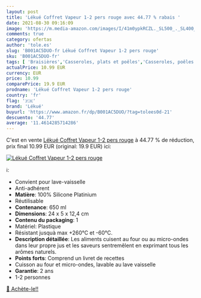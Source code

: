 ```yaml
---
layout: post
title: 'Lékué Coffret Vapeur 1-2 pers rouge avec 44.77 % rabais '
date: 2021-08-30 09:16:09
image: 'https://m.media-amazon.com/images/I/41m0ypkRCZL._SL500_._SL400_.jpg'
comments: true
category: ofertas
author: 'tole.es'
slug: 'B001AC5DUO-fr Lékué Coffret Vapeur 1-2 pers rouge'
sku: 'B001AC5DUO-fr'
tags: [ 'Braisières','Casseroles, plats et poêles','Casseroles, poêles et faitouts','Cuisine et Maison','Cuisson en papillote','lékué', ]
actualPrice: 10.99 EUR
currency: EUR
price: 10.99
comparePrice: 19.9 EUR
prodname: 'Lékué Coffret Vapeur 1-2 pers rouge'
country: 'fr'
flag: '🇫🇷'
brand: 'Lékué'
buyurl: 'https://www.amazon.fr/dp/B001AC5DUO/?tag=tolees0d-21'
descuento: '44.77'
average: '11.4614285714286'
---
```


C'est en vente [Lékué Coffret Vapeur 1-2 pers rouge](https://www.amazon.fr/dp/B001AC5DUO/?tag=tolees0d-21)  à  44.77 % de réduction, prix final  10.99 EUR (original: 19.9 EUR) ici:

[![Lékué Coffret Vapeur 1-2 pers rouge](https://m.media-amazon.com/images/I/41m0ypkRCZL._SL500_._SL400_.jpg)](https://www.amazon.fr/dp/B001AC5DUO/?tag=tolees0d-21)

ℹ️:

- Convient pour lave-vaisselle
- Anti-adhérent
- <b>Matière</b>: 100% Silicone Platinium
- Réutilisable
- <b>Contenance</b>: 650 ml
- <b>Dimensions</b>: 24 x 5 x 12,4 cm
- <b>Contenu du packaging</b>: 1
- Matériel: Plastique
- Résistant jusquà max +260°C et -60°C.
- <b>Description détaillée</b>: Les aliments cuisent au four ou au micro-ondes dans leur propre jus et les saveurs sentremêlent en exprimant tous les arômes naturels.
- <b>Points forts</b>: Comprend un livret de recettes
- Cuisson au four et micro-ondes, lavable au lave vaisselle
- <b>Garantie</b>: 2 ans
- 1-2 personnes

[🛒 Achète-le!!](https://www.amazon.fr/dp/B001AC5DUO/?tag=tolees0d-21)
